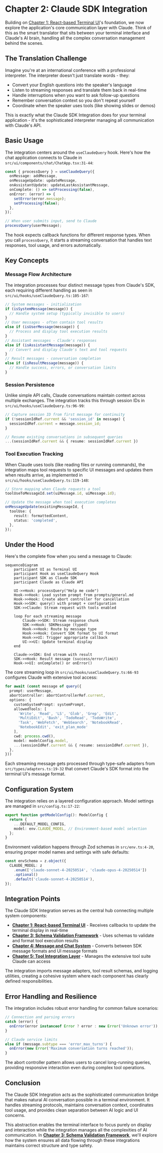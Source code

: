 # Chapter 2: Claude SDK Integration

Building on [Chapter 1: React-based Terminal UI](chapter_1_react-based_terminal_ui.md)'s foundation, we now explore the application's core communication layer with Claude. Think of this as the smart translator that sits between your terminal interface and Claude's AI brain, handling all the complex conversation management behind the scenes.

## The Translation Challenge

Imagine you're at an international conference with a professional interpreter. The interpreter doesn't just translate words - they:
- Convert your English questions into the speaker's language
- Listen to streaming responses and translate them back in real-time  
- Handle interruptions when you want to ask follow-up questions
- Remember conversation context so you don't repeat yourself
- Coordinate when the speaker uses tools (like showing slides or demos)

This is exactly what the Claude SDK Integration does for your terminal application - it's the sophisticated interpreter managing all communication with Claude's API.

## Basic Usage

The integration centers around the `useClaudeQuery` hook. Here's how the chat application connects to Claude in `src/ui/components/chat/ChatApp.tsx:31-44`:

```typescript
const { processQuery } = useClaudeQuery({
  onMessage: addMessage,
  onMessageUpdate: updateMessage, 
  onAssistantUpdate: updateLastAssistantMessage,
  onComplete: () => setProcessing(false),
  onError: (error) => {
    setError(error.message);
    setProcessing(false);
  },
});

// When user submits input, send to Claude
processQuery(userMessage);
```

The hook expects callback functions for different response types. When you call `processQuery`, it starts a streaming conversation that handles text responses, tool usage, and errors automatically.

## Key Concepts

### Message Flow Architecture

The integration processes four distinct message types from Claude's SDK, each requiring different handling as seen in `src/ui/hooks/useClaudeQuery.ts:105-167`:

```typescript
// System messages - initialization 
if (isSystemMessage(message)) {
  // Handle system setup (typically invisible to users)
}
// User messages - often contain tool results
else if (isUserMessage(message)) {
  // Process and display tool execution results
}  
// Assistant messages - Claude's responses
else if (isAssistantMessage(message)) {
  // Convert and display Claude's text and tool requests
}
// Result messages - conversation completion
else if (isResultMessage(message)) {
  // Handle success, errors, or conversation limits
}
```

### Session Persistence

Unlike simple API calls, Claude conversations maintain context across multiple exchanges. The integration tracks this through session IDs in `src/ui/hooks/useClaudeQuery.ts:96-99`:

```typescript
// Capture session ID from first message for continuity
if (!sessionIdRef.current && 'session_id' in message) {
  sessionIdRef.current = message.session_id;
}

// Resume existing conversations in subsequent queries
...(sessionIdRef.current && { resume: sessionIdRef.current })
```

### Tool Execution Tracking

When Claude uses tools (like reading files or running commands), the integration maps tool requests to specific UI messages and updates them when results arrive, as implemented in `src/ui/hooks/useClaudeQuery.ts:119-148`:

```typescript
// Store mapping when Claude requests a tool
toolUseToMessageId.set(uiMessage.id, uiMessage.id);

// Update the message when tool execution completes
onMessageUpdate(existingMessageId, {
  toolUse: {
    result: formattedContent,
    status: 'completed',
  },
});
```

## Under the Hood

Here's the complete flow when you send a message to Claude:

```mermaid
sequenceDiagram
    participant UI as Terminal UI
    participant Hook as useClaudeQuery Hook  
    participant SDK as Claude SDK
    participant Claude as Claude API
    
    UI->>Hook: processQuery("Help me code")
    Hook->>Hook: Load system prompt from prompts/general.md
    Hook->>Hook: Create abort controller for cancellation
    Hook->>SDK: query() with prompt + configuration
    SDK->>Claude: Stream request with tools enabled
    
    loop For each streaming message
        Claude->>SDK: Stream response chunk
        SDK->>Hook: SDKMessage (typed)
        Hook->>Hook: Route by message type
        Hook->>Hook: Convert SDK format to UI format
        Hook->>UI: Trigger appropriate callback
        UI->>UI: Update terminal display
    end
    
    Claude->>SDK: End stream with result
    SDK->>Hook: Result message (success/error/limit)
    Hook->>UI: onComplete() or onError()
```

The core streaming loop in `src/ui/hooks/useClaudeQuery.ts:66-93` configures Claude with extensive tool access:

```typescript
for await (const message of query({
  prompt: userMessage,
  abortController: abortControllerRef.current,
  options: {
    customSystemPrompt: systemPrompt,
    allowedTools: [
      'Write', 'Read', 'LS', 'Glob', 'Grep', 'Edit', 
      'MultiEdit', 'Bash', 'TodoRead', 'TodoWrite', 
      'Task', 'WebFetch', 'WebSearch', 'NotebookRead',
      'NotebookEdit', 'exit_plan_mode'
    ],
    cwd: process.cwd(),
    model: modelConfig.model,
    ...(sessionIdRef.current && { resume: sessionIdRef.current }),
  },
}))
```

Each streaming message gets processed through type-safe adapters from `src/types/adapters.ts:19-32` that convert Claude's SDK format into the terminal UI's message format.

## Configuration System

The integration relies on a layered configuration approach. Model settings are managed in `src/config.ts:17-22`:

```typescript
export function getModelConfig(): ModelConfig {
  return {
    ...DEFAULT_MODEL_CONFIG,
    model: env.CLAUDE_MODEL, // Environment-based model selection
  };
}
```

Environment validation happens through Zod schemas in `src/env.ts:4-20`, ensuring proper model names and settings with safe defaults:

```typescript
const envSchema = z.object({
  CLAUDE_MODEL: z
    .enum(['claude-sonnet-4-20250514', 'claude-opus-4-20250514'])
    .optional()
    .default('claude-sonnet-4-20250514'),
});
```

## Integration Points

The Claude SDK Integration serves as the central hub connecting multiple system components:

- **[Chapter 1: React-based Terminal UI](chapter_1_react-based_terminal_ui.md)** - Receives callbacks to update the terminal display in real-time
- **[Chapter 3: Schema Validation Framework](chapter_3_schema_validation_framework.md)** - Uses schemas to validate and format tool execution results
- **[Chapter 4: Message and Chat System](chapter_4_message_and_chat_system.md)** - Converts between SDK message formats and UI message formats  
- **[Chapter 5: Tool Integration Layer](chapter_5_tool_integration_layer.md)** - Manages the extensive tool suite Claude can access

The integration imports message adapters, tool result schemas, and logging utilities, creating a cohesive system where each component has clearly defined responsibilities.

## Error Handling and Resilience

The integration includes robust error handling for common failure scenarios:

```typescript
// Connection and parsing errors
catch (error) {
  onError(error instanceof Error ? error : new Error('Unknown error'));
}

// Claude service limits
else if (message.subtype === 'error_max_turns') {
  onError(new Error('Maximum conversation turns reached'));
}
```

The abort controller pattern allows users to cancel long-running queries, providing responsive interaction even during complex tool operations.

## Conclusion

The Claude SDK Integration acts as the sophisticated communication bridge that makes natural AI conversation possible in a terminal environment. It handles streaming protocols, maintains conversation context, coordinates tool usage, and provides clean separation between AI logic and UI concerns.

This abstraction enables the terminal interface to focus purely on display and interaction while the integration manages all the complexities of AI communication. In **[Chapter 3: Schema Validation Framework](chapter_3_schema_validation_framework.md)**, we'll explore how the system ensures all data flowing through these integrations maintains correct structure and type safety.